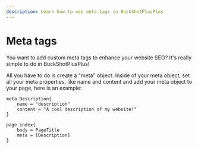 ```yaml
---
description: Learn how to use meta tags in BuckShotPlusPlus
---
```


# Meta tags

You want to add custom meta tags to enhance your website SEO? It's really simple to do in BuckShotPlusPlus!

All you have to do is create a "meta" object. Inside of your meta object, set all your meta properties, like name and content and add your meta object to your page, here is an example:

```
meta Description{
    name = "description"
    content = "A cool description of my website!"
}

page index{
    body = PageTitle
    meta = [Description]
}
```
